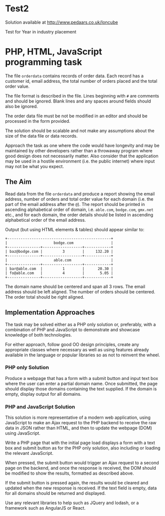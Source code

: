 # Test2

Solution available at http://www.pedaars.co.uk/Ioncube

Test for Year in industry placement

PHP, HTML, JavaScript programming task
======================================

The file `orderdata` contains records of order data. Each record has a
customer id, email address, the total number of orders placed and the total
order value.

The file format is described in the file. Lines beginning with `#` are comments
and should be ignored. Blank lines and any spaces around fields should 
also be ignored.

The order data file must be not be modified in an editor and should 
be processed in the form provided.

The solution should be scalable and not make any assumptions about the size of
the data file or data records.

Approach the task as one where the code would have longevity and may be
maintained by other developers rather than a throwaway program where good
design does not necessarily matter. Also consider that the application may
be used in a hostile environment (i.e. the public internet) where input
may not be what you expect.


The Aim
-------

Read data from the file `orderdata` and produce a report showing the
email address, number of orders and total order value for each domain
(i.e. the part of the email address after the `@`). The report should be printed
in ascending alphabetical order of domain, i.e. `able.com`, `bodge.com`, 
`gmx.net` etc., and for each domain, the order details should be listed in 
ascending alphabetical order of the email address.

Output (but using HTML elements & tables) should appear similar to:

    +-----------------------------------------------+
    |                     bodge.com                 |
    +---------------+------------------+------------+
    | baz@bodge.com |         3        |     132.20 |
    +---------------+------------------+------------+
    |                     able.com                  |
    +---------------+------------------+------------+
    | bar@able.com  |         1        |      20.30 |
    | fo@able.com   |         4        |       5.05 |
    +---------------+------------------+------------+


The domain name should be centered and span all 3 rows. The email address
should be left aligned. The number of orders should be centered. The order 
total should be right aligned.


Implementation Approaches
-------------------------

The task may be solved either as a PHP only solution or, preferably, with a
combination of PHP and JavaScript to demonstrate and showcase knowledge
of both technologies.

For either approach, follow good OO design principles, create any
appropriate classes where necessary as well as using features already
available in the language or popular libraries so as not to reinvent
the wheel.


### PHP only Solution

Produce a webpage that has a form with a submit button and input text box
where the user can enter a partial domain name. Once submitted, the
page should display those domains containing the text supplied. If the
domain is empty, display output for all domains.


### PHP and JavaScript Solution

This solution is more representative of a modern web application, using
JavaScript to make an Ajax request to the PHP backend to receive the
raw data in JSON rather than HTML, and then to update the webpage (DOM)
using JavaScript.

Write a PHP page that with the initial page load displays a form with a
text box and submit button as for the PHP only solution, also including
or loading the relevant JavaScript.

When pressed, the submit button would trigger an Ajax request to a second
page on the backend, and once the response is received, the DOM should
be modified to show the results, formatted as described above.

If the submit button is pressed again, the results would be cleared and
updated when the new response is received. If the text field is empty,
data for all domains should be returned and displayed.

Use any relevant libraries to help such as JQuery and lodash, or a
framework such as AngularJS or React.
